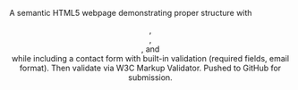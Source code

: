 A semantic HTML5 webpage demonstrating proper structure with <header>, <nav>, <main>, and <footer> while including a contact form with built-in validation (required fields, email format). Then validate via W3C Markup Validator. Pushed to GitHub for submission.
